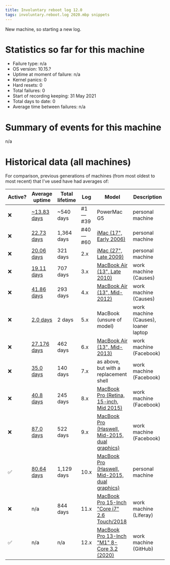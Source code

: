 ```yaml
---
title: Involuntary reboot log 12.0
tags: involuntary.reboot.log 2020.mbp snippets
---
```


New machine, so starting a new log.

# Statistics so far for this machine

-   Failure type: n/a
-   OS version: 10.15.?
-   Uptime at moment of failure: n/a
-   Kernel panics: 0
-   Hard resets: 0
-   Total failures: 0
-   Start of recording keeping: 31 May 2021
-   Total days to date: 0
-   Average time between failures: n/a

# Summary of events for this machine

n/a

# Historical data (all machines)

For comparison, previous generations of machines (from most oldest to most recent) that I've used have had averages of:

| Active? | Average uptime | Total lifetime | Log | Model | Description |
| --- | --- | --- | --- | --- | --- |
| ❌ | [~13.83 days](/blog/involuntary-reboot-log-39) | \~540 days | #1 &mdash; #39 | PowerMac G5 | personal machine |
| ❌ | [22.73 days](/blog/involuntary-reboot-log-60) | 1,364 days | #40 &mdash; #60 | [iMac (17", Early 2006)](http://www.everymac.com/systems/apple/imac/specs/imac_cd_1.83_17.html) | personal machine |
| ❌ | [20.06 days](/snippets/23) | 321 days | 2.x | [iMac (27", Late 2009)](http://www.everymac.com/systems/apple/imac/stats/imac-core-i5-2.66-27-inch-aluminum-late-2009-specs.html) | personal machine |
| ❌ | [19.11 days](/snippets/128) | 707 days | 3.x | [MacBook Air (13", Late 2010)](http://www.everymac.com/systems/apple/macbook-air/specs/macbook-air-core-2-duo-2.13-13-late-2010-specs.html) | work machine (Causes) |
| ❌ | [41.86 days](/snippets/170) | 293 days | 4.x | [MacBook Air (13", Mid-2012)](http://www.everymac.com/systems/apple/macbook-air/specs/macbook-air-core-i5-1.8-13-mid-2012-specs.html) | work machine (Causes) |
| ❌ | [2.0 days](/snippets/171) | 2 days | 5.x | MacBook (unsure of model) | work machine (Causes), loaner laptop |
| ❌ | [27.176 days](/snippets/1117) | 462 days | 6.x | [MacBook Air (13", Mid-2013)](http://www.everymac.com/systems/apple/macbook-air/specs/macbook-air-core-i7-1.7-13-mid-2013-specs.html) | work machine (Facebook) |
| ❌ | [35.0 days](/snippets/1138) | 140 days | 7.x | as above, but with a replacement shell | work machine (Facebook) |
| ❌ | [40.8 days](/snippets/1144) | 245 days | 8.x | [MacBook Pro (Retina, 15-inch, Mid 2015)](http://www.everymac.com/systems/apple/macbook_pro/specs/macbook-pro-core-i7-2.8-15-iris-only-mid-2015-retina-display-specs.html) | work machine (Facebook) |
| ❌ | [87.0 days](/snippets/1153) | 522 days | 9.x | [MacBook Pro (Haswell, Mid-2015, dual graphics)](http://www.everymac.com/systems/apple/macbook_pro/specs/macbook-pro-core-i7-2.8-15-dual-graphics-mid-2015-retina-display-specs.html) | work machine (Facebook) |
| ✅ | [80.64 days](/snippets/1165) | 1,129 days | 10.x | [MacBook Pro (Haswell, Mid-2015, dual graphics)](http://www.everymac.com/systems/apple/macbook_pro/specs/macbook-pro-core-i7-2.8-15-dual-graphics-mid-2015-retina-display-specs.html) | personal machine |
| ❌ | n/a | 844 days | 11.x | [MacBook Pro 15-Inch "Core i7" 2.6 Touch/2018](https://everymac.com/systems/apple/macbook_pro/specs/macbook-pro-core-i7-2.6-15-mid-2018-true-tone-display-touch-bar-specs.html) | work machine (Liferay) |
| ✅ | n/a | n/a | 12.x | [MacBook Pro 13-Inch "M1" 8-Core 3.2 (2020)](https://everymac.com/systems/apple/macbook_pro/specs/macbook-pro-m1-8-core-13-2020-specs.html) | work machine (GitHub) |
